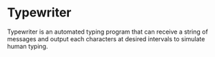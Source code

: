 # Typewriter
Typewriter is an automated typing program that can receive a string of messages and output each characters at desired intervals to simulate human typing.
